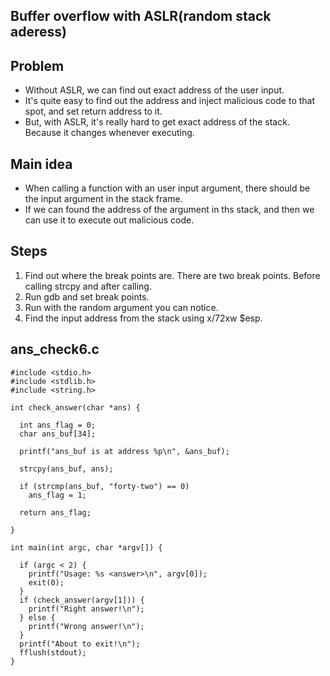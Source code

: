 ## Buffer overflow with ASLR(random stack aderess)

## Problem
+ Without ASLR, we can find out exact address of the user input.
+ It's quite easy to find out the address and inject malicious code to that spot, and set return address to it.
+ But, with ASLR, it's really hard to get exact address of the stack. Because it changes whenever executing.

## Main idea
+ When calling a function with an user input argument, there should be the input argument in the stack frame. 
+ If we can found the address of the argument in ths stack, and then we can use it to execute out malicious code.

## Steps
1. Find out where the break points are. There are two break points. Before calling strcpy and after calling.
2. Run gdb and set break points.
3. Run with the random argument you can notice.
4. Find the input address from the stack using x/72xw $esp.



## ans_check6.c
```
#include <stdio.h>
#include <stdlib.h>
#include <string.h>

int check_answer(char *ans) {

  int ans_flag = 0;
  char ans_buf[34];

  printf("ans_buf is at address %p\n", &ans_buf);

  strcpy(ans_buf, ans);

  if (strcmp(ans_buf, "forty-two") == 0)
    ans_flag = 1;

  return ans_flag;

}

int main(int argc, char *argv[]) {

  if (argc < 2) {
    printf("Usage: %s <answer>\n", argv[0]);
    exit(0);
  }
  if (check_answer(argv[1])) {
    printf("Right answer!\n");
  } else {
    printf("Wrong answer!\n");
  }
  printf("About to exit!\n");
  fflush(stdout);
}
```
